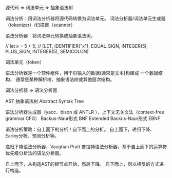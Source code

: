 源代码 => 词法单元 => 抽象语法树

词法分析：用词法分析器将源代码转换为词法单元。
词法分析器/词法单元生成器（tokenizer）/扫描器（scanner）

语法分析器：将词法单元转换成抽象语法树。

// let x = 5 + 5; 
// [LET, IDENTIFIER("x"), EQUAL_SIGN, INTEGER(5), PLUS_SIGN, INTEGER(5), SEMICOLON]


词法单元（token）


语法分析器是一个软件组件，用于将输入的数据(通常是文本)构建成 一个数据结构，
通常是某种解析树、抽象语法树或其他层次结构。

词法分析器 => 语法分析器

AST 抽象语法树 Abstract Syntax Tree

语法分析器生成器（yacc、bison 或 ANTLR ），上下文无关文法（context-free grammar CFG）
Backus-Naur形式 BNF
Extended Backus-Naur形式 EBNF

语法分析策略：自上而下的分析 / 自下而上的分析。
自上而下，递归下降、Earley分析、预测分析等。

递归下降语法分析器，Vaughan Pratt 普拉特语法分析器，基于自上而下的运算符优先级分析法的语法分析器。

自上而下，从构造AST的根节点开始，然后下降。
自下而上，则以相反的方式进行构造。













